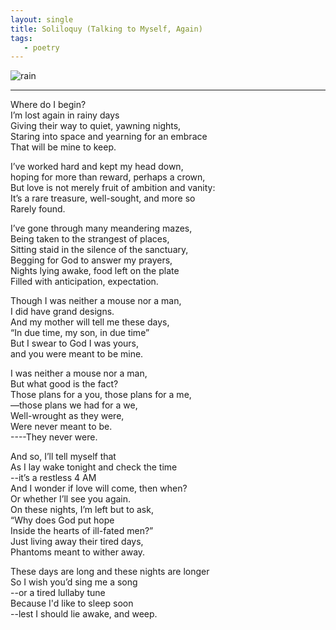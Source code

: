 ```yaml
---
layout: single 
title: Soliloquy (Talking to Myself, Again)
tags:
   - poetry
---
```


<p><img src="{{ src.url }}/images/rain.jpeg" alt="rain"></p>

***

Where do I begin?  
I’m lost again in rainy days   
Giving their way to quiet, yawning nights,  
Staring into space and yearning for an embrace  
That will be mine to keep.  

I’ve worked hard and kept my head down,  
hoping for more than reward, perhaps a crown,  
But love is not merely fruit of ambition and vanity:  
It’s a rare treasure, well-sought, and more so  
Rarely found.

I’ve gone through many meandering mazes,  
Being taken to the strangest of places,  
Sitting staid in the silence of the sanctuary,  
Begging for God to answer my prayers,  
Nights lying awake, food left on the plate  
Filled with anticipation, expectation.  

Though I was neither a mouse nor a man,  
I did have grand designs.  
And my mother will tell me these days,  
“In due time, my son, in due time”  
But I swear to God I was yours,  
and you were meant to be mine.

I was neither a mouse nor a man,  
But what good is the fact?  
Those plans for a you, those plans for a me,  
—those plans we had for a we,  
Well-wrought as they were,  
Were never meant to be.  
----They never were.

And so, I’ll tell myself that  
As I lay wake tonight and check the time  
--it’s a restless 4 AM  
And I wonder if love will come, then when?  
Or whether I’ll see you again.  
On these nights, I’m left but to ask,  
“Why does God put hope  
Inside the hearts of ill-fated men?”  
Just living away their tired days,  
Phantoms meant to wither away.  

These days are long and these nights are longer  
So I wish you’d sing me a song  
--or a tired lullaby tune  
Because I'd like to sleep soon  
--lest I should lie awake, and weep.  
